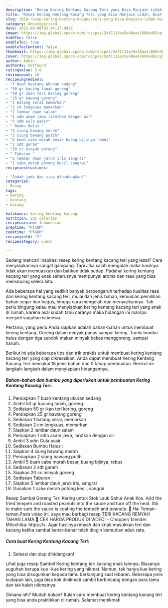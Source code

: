 ```yaml
---
description: "Resep Kering Kentang Kacang Teri yang Bisa Manjain Lidah, Buat Buka Puasa Lezat Sekali"
title: "Resep Kering Kentang Kacang Teri yang Bisa Manjain Lidah, Buat Buka Puasa Lezat Sekali"
slug: 1910-resep-kering-kentang-kacang-teri-yang-bisa-manjain-lidah-buat-buka-puasa-lezat-sekali
category: Uncategorized
date: 2022-09-08T02:48:27.992Z
image: https://img-global.cpcdn.com/recipes/2ef1111ec9a48aa4/680x482cq70/kering-kentang-kacang-teri-foto-resep-utama.jpg
hideToc: false
enableToc: true
enableTocContent: false
thumbnail: https://img-global.cpcdn.com/recipes/2ef1111ec9a48aa4/680x482cq70/kering-kentang-kacang-teri-foto-resep-utama.jpg
cover: https://img-global.cpcdn.com/recipes/2ef1111ec9a48aa4/680x482cq70/kering-kentang-kacang-teri-foto-resep-utama.jpg
author: Admin
authorAv: notfound
ratingvalue: 3.6
reviewcount: 16
recipeingredient:
- "7 buah kentang ukuran sedang"
- "50 gr kacang tanah goreng"
- "50 gr ikan teri kering goreng"
- "25 gr bawang goreng"
- "1 batang serai memarkan"
- "2 cm lengkuas memarkan"
- "2 lembar daun salam"
- "1 sdm asam jawa larutkan dengan air"
- "3 sdm Gula pasir"
- " Bumbu Halus "
- "4 siung bawang merah"
- "2 siung bawang putih"
- "5 buah cabe merah besar buang bijinya rebus"
- "2 sdt garam"
- "20 cc minyak goreng"
- " Taburan "
- "5 lembar daun jeruk iris sangrai"
- "1 cabe merah potong kecil sangrai"
recipeinstructions:

- "Sudah jadi dan siap dihidangkan!"
categories:
- Resep
tags:
- kering
- kentang
- kacang

katakunci: kering kentang kacang 
nutrition: 281 calories
recipecuisine: Indonesian
preptime: "PT10M"
cooktime: "PT46M"
recipeyield: "2"
recipecategory: Lunch

---
```



Sedang mencari inspirasi resep kering kentang kacang teri yang lezat? Cara menyiapkannya sangat gampang. Tapi Jika salah mengolah maka hasilnya tidak akan memuaskan dan bahkan tidak sedap. Padahal kering kentang kacang teri yang enak seharusnya mempunyai aroma dan rasa yang bisa memancing selera kita.


Ada beberapa hal yang sedikit banyak berpengaruh terhadap kualitas rasa dari kering kentang kacang teri, mulai dari jenis bahan, kemudian pemilihan bahan segar dan bagus, hingga cara mengolah dan menyajikannya. Tak perlu bingung kalau mau menyiapkan kering kentang kacang teri yang enak di rumah, karena asal sudah tahu caranya maka hidangan ini mampu menjadi suguhan istimewa.

Pertama, yang perlu Anda siapkan adalah bahan-bahan untuk membuat kering kentang. Goreng dalam minyak panas sampai kering. Tumis bumbu halus dengan tiga sendok makan minyak bekas menggoreng, sampai harum.


Berikut ini ada beberapa tips dan trik praktis untuk membuat kering kentang kacang teri yang siap dikreasikan. Anda dapat membuat Kering Kentang Kacang Teri memakai 18 jenis bahan dan 0 tahap pembuatan. Berikut ini langkah-langkah dalam menyiapkan hidangannya.

<!--inarticleads1-->

##### Bahan-bahan dan bumbu yang diperlukan untuk pembuatan Kering Kentang Kacang Teri:

1. Persiapkan 7 buah kentang ukuran sedang
1. Ambil 50 gr kacang tanah, goreng
1. Sediakan 50 gr ikan teri kering, goreng
1. Persiapkan 25 gr bawang goreng
1. Sediakan 1 batang serai, memarkan
1. Sediakan 2 cm lengkuas, memarkan
1. Siapkan 2 lembar daun salam
1. Persiapkan 1 sdm asam jawa, larutkan dengan air
1. Ambil 3 sdm Gula pasir
1. Sediakan  Bumbu Halus :
1. Siapkan 4 siung bawang merah
1. Persiapkan 2 siung bawang putih
1. Ambil 5 buah cabe merah besar, buang bijinya, rebus
1. Sediakan 2 sdt garam
1. Siapkan 20 cc minyak goreng
1. Sediakan  Taburan :
1. Siapkan 5 lembar daun jeruk iris, sangrai
1. Gunakan 1 cabe merah potong kecil, sangrai


Resep Sambal Goreng Teri Kering untuk Stok Lauk Sahur Anak Kos. Add the fried tempeh and roasted peanuts into the sauce and turn off the heat. Stir to make sure the sauce is coating the tempeh and peanuts. 📌 Hai Teman-teman,Pada video ini, saya mau berbagi resep TERI KACANG RENYAH TAHAN LAMA.📌 CEK HARGA PRODUK DI VIDEO: - Chopper/ blender Mitochiba: https://s. Agar hasilnya renyah dan kriuk masukkan teri dan kacang ketika sambal benar-benar telah dingin kemudian aduk rata. 

<!--inarticleads2-->

##### Cara buat Kering Kentang Kacang Teri:


1. Selesai dan siap dihidangkan!

Lihat juga resep Sambel Kering kentang teri kacang enak lainnya. Biasanya suguhan berupa kue -kue kering yang nikmat. Namun, tak hanya kue kering yang bisa disuguhkan kepada tamu berkunjung saat lebaran. Beberapa jenis kudapan lain, juga bisa kok dinikmati sambil berbincang dengan para tamu dan tak kalah nikmatnya. 

Gimana nih? Mudah bukan? Itulah cara membuat kering kentang kacang teri yang bisa anda praktikkan di rumah. Selamat menikmati
